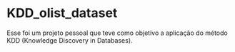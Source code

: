 # KDD_olist_dataset
Esse foi um projeto pessoal que teve como objetivo a aplicação do método KDD (Knowledge Discovery in Databases).
